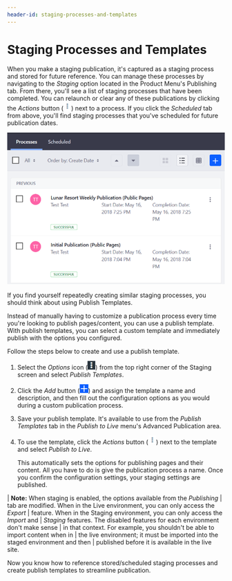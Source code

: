 ```yaml
---
header-id: staging-processes-and-templates
---
```


# Staging Processes and Templates

When you make a staging publication, it's captured as a staging process and
stored for future reference. You can manage these processes by navigating to the
*Staging* option located in the Product Menu's Publishing tab. From there,
you'll see a list of staging processes that have been completed. You can
relaunch or clear any of these publications by clicking the *Actions* button
(![Options](../../../../images/icon-actions.png)) next to a process. If you
click the *Scheduled* tab from above, you'll find staging processes that you've
scheduled for future publication dates. 

![Figure 1: Your staging processes can be viewed at any time.](../../../../images/staging-processes.png)

If you find yourself repeatedly creating similar staging processes, you should
think about using Publish Templates.

Instead of manually having to customize a publication process every time you're
looking to publish pages/content, you can use a publish template. With publish
templates, you can select a custom template and immediately publish with the
options you configured.

Follow the steps below to create and use a publish template.

1.  Select the *Options* icon (![Options](../../../../images/icon-options.png))
    from the top right corner of the Staging screen and select *Publish
    Templates*.

2.  Click the *Add* button
    (![Add Publish Template](../../../../images/icon-add.png)) and assign the
    template a name and description, and then fill out the configuration options
    as you would during a custom publication process.

3.  Save your publish template. It's available to use from the *Publish
    Templates* tab in the *Publish to Live* menu's Advanced Publication area.

4.  To use the template, click the *Actions* button
    (![Actions](../../../../images/icon-actions.png)) next to the template and
    select *Publish to Live*.

    This automatically sets the options for publishing pages and their content.
    All you have to do is give the publication process a name. Once you confirm
    the configuration settings, your staging settings are published.

| **Note:** When staging is enabled, the options available from the *Publishing*
| tab are modified. When in the Live environment, you can only access the *Export*
| feature. When in the Staging environment, you can only access the *Import* and
| *Staging* features. The disabled features for each environment don't make sense
| in that context. For example, you shouldn't be able to import content when in
| the live environment; it must be imported into the staged environment and then
| published before it is available in the live site.

Now you know how to reference stored/scheduled staging processes and create
publish templates to streamline publication. 
